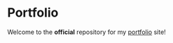 # Portfolio
Welcome to the <b>official</b> repository for my <a href="https://www.oats.wtf">portfolio</a> site!
